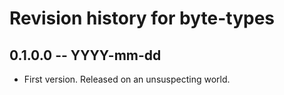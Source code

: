 # Revision history for byte-types

## 0.1.0.0 -- YYYY-mm-dd

* First version. Released on an unsuspecting world.
